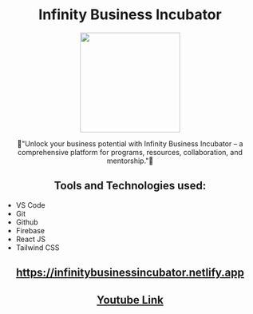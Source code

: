 <div align='center'>
  <h1>Infinity Business Incubator</h1>
  <img src = "https://github.com/aimen-moten/business-incubator/assets/80088403/e13d46f2-0f5b-4d48-9bcc-bb666cb4e52d" width=200/>
  <p>🚀"Unlock your business potential with Infinity Business Incubator – a comprehensive platform for programs, resources, collaboration, and mentorship."🚀</p>
  <h2>Tools and Technologies used: </h2>
  <ul align='left'>
    <li>VS Code</li>
    <li>Git</li>
    <li>Github</li>
    <li>Firebase</li>
    <li>React JS</li>
    <li>Tailwind CSS</li>
  </ul>
  <h2><a href='https://infinitybusinessincubator.netlify.app'>https://infinitybusinessincubator.netlify.app</a></h2>
  <h2><a href='https://youtu.be/ZgSWTHq8AYs'>Youtube Link</a></h2>
</div>
